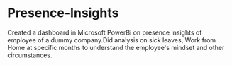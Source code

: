 # Presence-Insights
Created a dashboard in Microsoft PowerBi on presence insights of employee of a dummy company.Did analysis on sick leaves, Work from Home at specific months to understand the employee's mindset and other circumstances.
